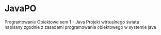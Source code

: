 # JavaPO
Programowanie Obiektowe sem 1 - Java
Projekt wirtualnego świata napisany zgodnie z zasadami programowania obiektowego w systemie java
